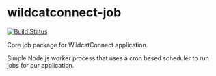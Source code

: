 # wildcatconnect-job

[![Build Status](https://travis-ci.org/kalyons11/kevin.svg?branch=master)](https://travis-ci.org/kalyons11/kevin)

Core job package for WildcatConnect application.

Simple Node.js worker process that uses a cron based scheduler to run jobs for our application.
